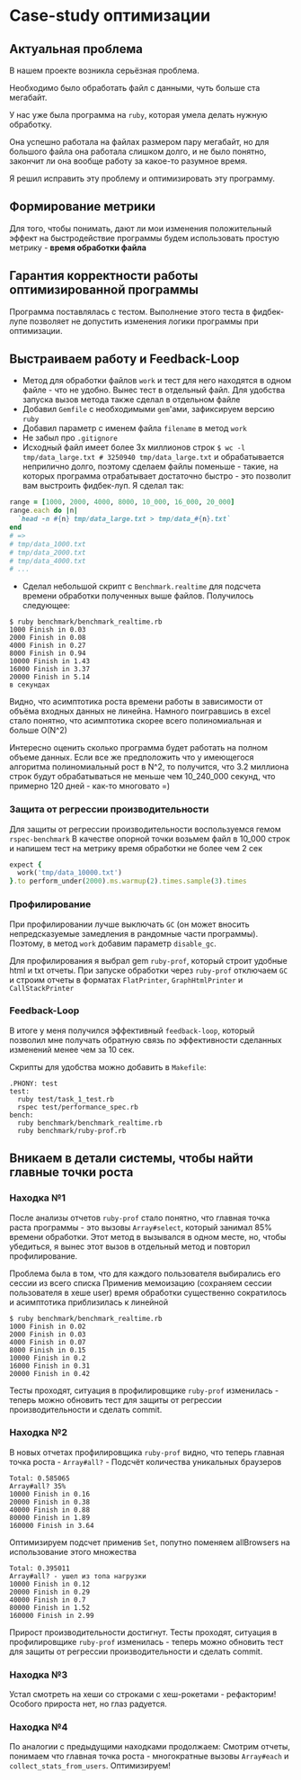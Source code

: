 # Case-study оптимизации

## Актуальная проблема
В нашем проекте возникла серьёзная проблема.

Необходимо было обработать файл с данными, чуть больше ста мегабайт.

У нас уже была программа на `ruby`, которая умела делать нужную обработку.

Она успешно работала на файлах размером пару мегабайт, но для большого файла она работала слишком долго, и не было понятно, закончит ли она вообще работу за какое-то разумное время.

Я решил исправить эту проблему и оптимизировать эту программу.

## Формирование метрики
Для того, чтобы понимать, дают ли мои изменения положительный эффект на быстродействие программы будем использовать простую метрику - **время обработки файла**

## Гарантия корректности работы оптимизированной программы
Программа поставлялась с тестом. Выполнение этого теста в фидбек-лупе позволяет не допустить изменения логики программы при оптимизации.

## Выстраиваем работу и Feedback-Loop

* Метод для обработки файлов `work` и тест для него находятся в одном файле - что не удобно. Вынес тест в отдельный файл. Для удобства запуска вызов метода также сделал в отдельном файле
* Добавил `Gemfile` с необходимыми `gem`'ами, зафиксируем версию `ruby`
* Добавил параметр с именем файла `filename` в метод  `work`
* Не забыл про `.gitignore`
* Исходный файл имеет более 3х миллионов строк `$ wc -l tmp/data_large.txt # 3250940 tmp/data_large.txt` и обрабатывается неприлично долго, поэтому сделаем файлы поменьше - такие, на которых программа отрабатывает достаточно быстро - это позволит вам выстроить фидбек-луп. Я сделал так:
```ruby
range = [1000, 2000, 4000, 8000, 10_000, 16_000, 20_000]
range.each do |n|
  `head -n #{n} tmp/data_large.txt > tmp/data_#{n}.txt`
end
# =>
# tmp/data_1000.txt
# tmp/data_2000.txt
# tmp/data_4000.txt
# ...
```
* Сделал небольшой скрипт с `Benchmark.realtime` для подсчета времени обработки полученных выше файлов. Получилось следующее:
```
$ ruby benchmark/benchmark_realtime.rb
1000 Finish in 0.03
2000 Finish in 0.08
4000 Finish in 0.27
8000 Finish in 0.94
10000 Finish in 1.43
16000 Finish in 3.37
20000 Finish in 5.14
в секундах
```
Видно, что асимптотика роста времени работы в зависимости от объёма входных данных не линейна. Намного поигравшись в excel стало понятно, что асимптотика скорее всего полиномиальная и больше O(N^2)

Интересно оценить сколько программа будет работать на полном объеме данных. Если все же предположить что у имеющегося алгоритма полиномиальный рост в N^2, то получится, что 3.2 миллиона строк будут обрабатываться не меньше чем 10_240_000 секунд, что примерно 120 дней - как-то многовато =)

### Защита от регрессии производительности
Для защиты от регрессии производительности воспользуемся гемом `rspec-benchmark`
В качестве опорной точки возьмем файл в 10_000 строк и напишем тест на метрику время обработки не более чем 2 сек
```ruby
expect {
  work('tmp/data_10000.txt')
}.to perform_under(2000).ms.warmup(2).times.sample(3).times
```

###  Профилирование
При профилировании лучше выключать  `GC`  (он может вносить непредсказуемые замедления в рандомные части программы). Поэтому, в метод `work` добавим параметр `disable_gc`.

Для профилирования я выбрал gem `ruby-prof`, который строит удобные html и txt отчеты. При запуске обработки через `ruby-prof` отключаем `GC` и строим отчеты в форматах `FlatPrinter`, `GraphHtmlPrinter` и `CallStackPrinter`

### Feedback-Loop
В итоге у меня получился эффективный `feedback-loop`, который позволил мне получать обратную связь по эффективности сделанных изменений менее чем за 10 сек.

Скрипты для удобства можно добавить в `Makefile`:
```
.PHONY: test
test:
  ruby test/task_1_test.rb
  rspec test/performance_spec.rb
bench:
  ruby benchmark/benchmark_realtime.rb
  ruby benchmark/ruby-prof.rb
```

## Вникаем в детали системы, чтобы найти главные точки роста

### Находка №1
После анализы отчетов `ruby-prof` стало понятно, что главная точка раста программы - это вызовы `Array#select`, который занимал 85% времени обработки.
Этот метод в вызывался в одном месте, но, чтобы убедиться, я вынес этот вызов в отдельный метод и повторил профилирование.

Проблема была в том, что для каждого пользователя выбирались его сессии из всего списка
Применив мемоизацию (сохраняем сессии пользователя в хеше user) время обработки существенно сократилось и асимптотика приблизилась к линейной

```
$ ruby benchmark/benchmark_realtime.rb
1000 Finish in 0.02
2000 Finish in 0.03
4000 Finish in 0.07
8000 Finish in 0.15
10000 Finish in 0.2
16000 Finish in 0.31
20000 Finish in 0.42
```

Тесты проходят, ситуация в профилировщике `ruby-prof` изменилась - теперь можно обновить тест для защиты от регрессии производительности и сделать commit.

### Находка №2
В новых отчетах профилировщика `ruby-prof` видно, что теперь главная точка роста - `Array#all?` - Подсчёт количества уникальных браузеров
```
Total: 0.585065
Array#all? 35%
10000 Finish in 0.16
20000 Finish in 0.38
40000 Finish in 0.88
80000 Finish in 1.89
160000 Finish in 3.64
```
Оптимизируем подсчет применив `Set`, попутно поменяем allBrowsers на использование этого множества
```
Total: 0.395011
Array#all? - ушел из топа нагрузки
10000 Finish in 0.12
20000 Finish in 0.29
40000 Finish in 0.7
80000 Finish in 1.52
160000 Finish in 2.99
```

Прирост производительности достигнут. Тесты проходят, ситуация в профилировщике `ruby-prof` изменилась - теперь можно обновить тест для защиты от регрессии производительности и сделать commit.

### Находка №3
Устал смотреть на хеши со строками с хеш-рокетами - рефакторим!
Особого прироста нет, но глаз радуется.

### Находка №4
По аналогии с предыдущими находками продолжаем: Смотрим отчеты, понимаем что главная точка роста - многократные вызовы `Array#each` и `collect_stats_from_users`. Оптимизируем!

